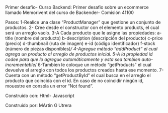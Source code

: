 Primer desafio- Curso Backend:
Primer desafio sobre un ecommerce  llamado Memorivent  del curso de Backender- Comisión 41100

Pasos:
1-Realice una clase “ProductManager” que gestione un conjunto de productos.
2- Cree desde el constructor con el elemento products, el cual será un arreglo vacío.
3-A Cada producto que le asigne las propiedades:
a-title (nombre del producto)
b-description (descripción del producto)
c-price (precio)
d-thumbnail (ruta de imagen)
e-id (código identificador)
f-stock (número de piezas disponibles)*/
4-Agregue método “addProduct” el cual agrega un producto al arreglo de productos inicial.
5-A la propiedad id codee para que lo agregue automáticamente  y esta sea tambien auto- incrementable*/
6-Tambien le coloque un método “getProducts” el cual devuelve el arreglo con todos los productos creados hasta ese momento.
7-Cuenta con un método “getProductById” el cual busca en el arreglo el producto que coincida con el id. En caso de no coincidir ningún id, mouestre en consola un error “Not found”.

Construido con:
Html- Javascript

Construido por:
MArtin G Utrera

